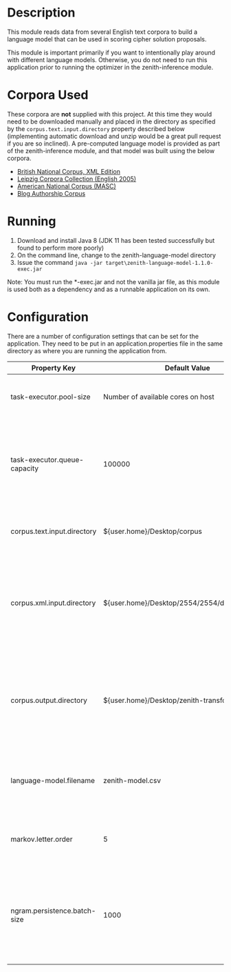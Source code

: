 # Description
This module reads data from several English text corpora to build a language model that can be used in scoring cipher solution proposals.

This module is important primarily if you want to intentionally play around with different language models.  Otherwise, you do not need to run this application prior to running the optimizer in the zenith-inference module.  

# Corpora Used
These corpora are **not** supplied with this project.  At this time they would need to be downloaded manually and placed in the directory as specified by the ```corpus.text.input.directory``` property described below (implementing automatic download and unzip would be a great pull request if you are so inclined).  A pre-computed language model is provided as part of the zenith-inference module, and that model was built using the below corpora. 
* [British National Corpus, XML Edition](http://ota.ox.ac.uk/desc/2554)
* [Leipzig Corpora Collection (English 2005)](http://wortschatz.uni-leipzig.de/en/download/)
* [American National Corpus (MASC)](http://www.anc.org/data/masc/downloads/data-download/)
* [Blog Authorship Corpus](https://u.cs.biu.ac.il/~koppel/BlogCorpus.htm)

# Running
1. Download and install Java 8 (JDK 11 has been tested successfully but found to perform more poorly)
2. On the command line, change to the zenith-language-model directory
3. Issue the command `java -jar target\zenith-language-model-1.1.0-exec.jar`

Note: You must run the *-exec.jar and not the vanilla jar file, as this module is used both as a dependency and as a runnable application on its own.

# Configuration
There are a number of configuration settings that can be set for the application.  They need to be put in an application.properties file in the same directory as where you are running the application from.

Property Key | Default Value | Description
--- | --- | ---
task-executor.pool-size | Number of available cores on host | The number of threads to use for parallel tasks
task-executor.queue-capacity | 100000 | The number of tasks which can be queued at any given time when performing multi-threaded operations
corpus.text.input.directory | ${user.home}/Desktop/corpus | Input directory for any plain text files to be imported
corpus.xml.input.directory | ${user.home}/Desktop/2554/2554/download/Texts | Input directory for any XML files to be imported (currently only supports the British National Corpus)
corpus.output.directory | ${user.home}/Desktop/zenith-transformed | Output directory for the post-processed corpus text data from which it is then used to build the language model
language-model.filename | zenith-model.csv | Filename where the language model data will be stored (CSV only)
markov.letter.order | 5 | Order of the Markov model (essentially the n-gram size)
ngram.persistence.batch-size | 1000 | The n-gram data is written to the language model in batches for performance reasons, and it can be tuned here